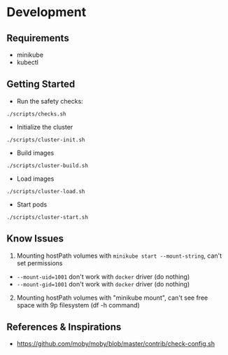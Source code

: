 # Development

## Requirements

* minikube
* kubectl

## Getting Started

* Run the safety checks:

```shell
./scripts/checks.sh
```

* Initialize the cluster

```shell
./scripts/cluster-init.sh
```

* Build images

```shell
./scripts/cluster-build.sh
```

* Load images

```shell
./scripts/cluster-load.sh
```

* Start pods

```shell
./scripts/cluster-start.sh
```

## Know Issues

1. Mounting hostPath volumes with ```minikube start --mount-string```, can't set permissions
  * ```--mount-uid=1001``` don't work with ```docker``` driver (do nothing)
  * ```--mount-gid=1001``` don't work with ```docker``` driver (do nothing)
2. Mounting hostPath volumes with "minikube mount", can't see free space with 9p filesystem (df -h command)

## References & Inspirations

* https://github.com/moby/moby/blob/master/contrib/check-config.sh